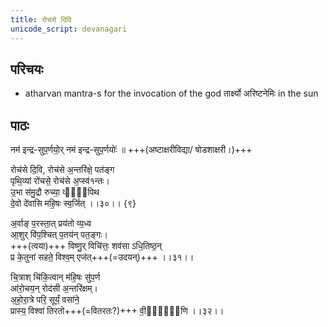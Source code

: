 ```yaml
---
title: रोचसे दिवि
unicode_script: devanagari
---
```


## परिचयः
- atharvan mantra-s for the invocation of the god तार्क्ष्यो अरिष्टनेमिः in the sun

## पाठः
नम॑ इन्द्र-सुप॒र्णयो॒र् नम॑ इन्द्र-सुप॒र्णयोः॑ ॥ +++(अष्टाक्षरीविद्या/ षोडशाक्षरी।)+++  

रोच॑से दि॒वि, रोच॑से अ॒न्तरि॑क्षे॒ पत॑ङ्ग  
पृथि॒व्यां रो॑चसे॒ रोच॑से अ॒प्स्व॑१न्तः।  
उ॒भा स॑मु॒द्रौ रुच्या॒ व्या॑᳡पिथ  
दे॒वो दे॑वासि महि॒षः स्व॒र्जित् ।।३०।। {९}

अ॒र्वाङ् प॒रस्ता॒त् प्रय॑तो व्य॒ध्व  
आ॒शुर् वि॑प॒श्चित् प॒तय॑न् पत॒ङ्गः।  
+++(त्वया)+++ विष्णु॒र् विचि॑त्तः॒ शव॑सा ऽधि॒तिष्ठ॒न्  
प्र के॒तुना॑ सहते॒ विश्व॒म् एज॑त्+++(=उदयन्)+++ ।।३१।।

चि॒त्राश् चि॑कि॒त्वान् म॑हि॒षः सु॑प॒र्ण  
आ॑रो॒चय॒न् रोद॑सी अ॒न्तरि॑क्षम्।  
अ॒हो॒रा॒त्रे परि॒ सूर्यं॒ वसा॑ने॒  
प्रास्य॒ विश्वा॑ तिरतो+++(=वितरतः?)+++ वी॒र्या॑᳡णि ।।३२।।
